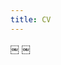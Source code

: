 ```yaml
---
title: CV
---
```



<object data="Curriculum_Vitae.pdf" width="1000" height="1000" type='application/pdf'></object>

￼
￼
